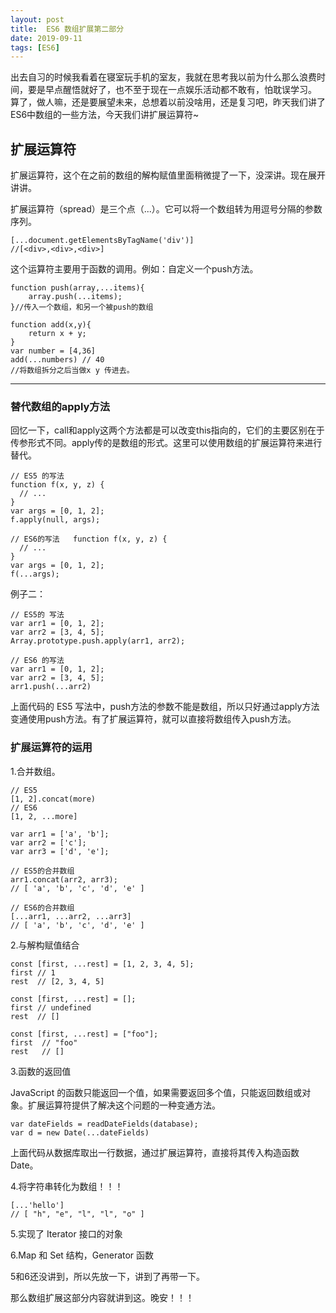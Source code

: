 ```yaml
---
layout: post
title:  ES6 数组扩展第二部分
date: 2019-09-11
tags: [ES6]
---
```


出去自习的时候我看着在寝室玩手机的室友，我就在思考我以前为什么那么浪费时间，要是早点醒悟就好了，也不至于现在一点娱乐活动都不敢有，怕耽误学习。
算了，做人嘛，还是要展望未来，总想着以前没啥用，还是复习吧，昨天我们讲了ES6中数组的一些方法，今天我们讲扩展运算符~

## 扩展运算符

扩展运算符，这个在之前的数组的解构赋值里面稍微提了一下，没深讲。现在展开讲讲。

扩展运算符（spread）是三个点（...）。它可以将一个数组转为用逗号分隔的参数序列。

	[...document.getElementsByTagName('div')]
	//[<div>,<div>,<div>]

这个运算符主要用于函数的调用。例如：自定义一个push方法。

	function push(array,...items){
		array.push(...items);
	}//传入一个数组，和另一个被push的数组

	function add(x,y){
		return x + y;
	}
	var number = [4,36]
	add(...numbers) // 40
	//将数组拆分之后当做x y 传进去。

 ----------------------------------

### 替代数组的apply方法

回忆一下，call和apply这两个方法都是可以改变this指向的，它们的主要区别在于传参形式不同。apply传的是数组的形式。这里可以使用数组的扩展运算符来进行替代。

	// ES5 的写法
	function f(x, y, z) {
	  // ...
	}
	var args = [0, 1, 2];
	f.apply(null, args);

	// ES6的写法	function f(x, y, z) {
	  // ...
	}
	var args = [0, 1, 2];
	f(...args);

例子二：

	// ES5的 写法
	var arr1 = [0, 1, 2];
	var arr2 = [3, 4, 5];
	Array.prototype.push.apply(arr1, arr2);

	// ES6 的写法
	var arr1 = [0, 1, 2];
	var arr2 = [3, 4, 5];
	arr1.push(...arr2)

上面代码的 ES5 写法中，push方法的参数不能是数组，所以只好通过apply方法变通使用push方法。有了扩展运算符，就可以直接将数组传入push方法。

### 扩展运算符的运用

1.合并数组。

	// ES5
	[1, 2].concat(more)
	// ES6
	[1, 2, ...more]

	var arr1 = ['a', 'b'];
	var arr2 = ['c'];
	var arr3 = ['d', 'e'];

	// ES5的合并数组
	arr1.concat(arr2, arr3);
	// [ 'a', 'b', 'c', 'd', 'e' ]

	// ES6的合并数组
	[...arr1, ...arr2, ...arr3]
	// [ 'a', 'b', 'c', 'd', 'e' ]

2.与解构赋值结合

	const [first, ...rest] = [1, 2, 3, 4, 5];
	first // 1
	rest  // [2, 3, 4, 5]

	const [first, ...rest] = [];
	first // undefined
	rest  // []

	const [first, ...rest] = ["foo"];
	first  // "foo"
	rest   // []

3.函数的返回值

JavaScript 的函数只能返回一个值，如果需要返回多个值，只能返回数组或对象。扩展运算符提供了解决这个问题的一种变通方法。

	var dateFields = readDateFields(database);
	var d = new Date(...dateFields)

上面代码从数据库取出一行数据，通过扩展运算符，直接将其传入构造函数Date。

4.将字符串转化为数组！！！

	[...'hello']
	// [ "h", "e", "l", "l", "o" ]

5.实现了 Iterator 接口的对象

6.Map 和 Set 结构，Generator 函数

5和6还没讲到，所以先放一下，讲到了再带一下。

那么数组扩展这部分内容就讲到这。晚安！！！
